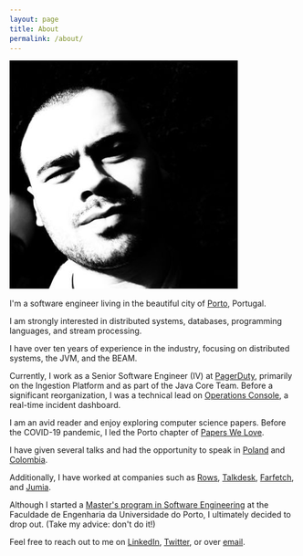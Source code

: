 ```yaml
---
layout: page
title: About
permalink: /about/
---
```

<div class="max-w-[120px]">
    <img src="/assets/images/me.jpeg" alt="Myself" class="lg:rounded-lg ">
</div>

I'm a software engineer living in the beautiful city of [Porto](https://en.wikipedia.org/wiki/Porto), Portugal.

I am strongly interested in distributed systems, databases, programming languages, and stream processing.

I have over ten years of experience in the industry, focusing on distributed systems, the JVM, and the BEAM.

Currently, I work as a Senior Software Engineer (IV) at [PagerDuty](https://pagerduty.com), primarily on the Ingestion
Platform and as part of the Java Core Team. Before a significant reorganization, I was a technical lead
on [Operations Console](https://support.pagerduty.com/main/docs/operations-console), a real-time incident dashboard.

I am an avid reader and enjoy exploring computer science papers. Before the COVID-19 pandemic, I led the Porto chapter
of [Papers We Love](https://paperswelove.org/chapter/porto).

I have given several talks and had the opportunity to speak
in [Poland](https://www.youtube.com/watch?v=AEtXHTGEweg&pp=ugMICgJlbhABGAHKBQ9vcmRlcGRldiBwZWRybyA%3D)
and [Colombia](https://www.youtube.com/watch?v=MWLcRZUo9Mc&pp=ugMICgJlbhABGAHKBQ9vcmRlcGRldiBwZWRybyA%3D).

Additionally, I have worked at companies such
as [Rows](https://rows.com), [Talkdesk](https://www.talkdesk.com), [Farfetch](https://www.farfetch.com),
and [Jumia](https://group.jumia.com).

Although I started a [Master's program in Software Engineering](https://fe.up.pt/estudar/mesw/?lang=en) at the Faculdade
de Engenharia da Universidade do Porto, I ultimately decided to drop out. (Take my advice: don't do it!)

Feel free to reach out to me on [LinkedIn](https://www.linkedin.com/in/ordepdev/), [Twitter](https://twitter.com/ordepdev),
or over [email](mailto:pedrotavares.dev@gmail.com).